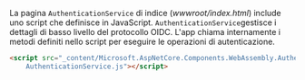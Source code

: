 La pagina `AuthenticationService` di indice (*wwwroot/index.html*) include uno script che definisce in JavaScript. `AuthenticationService`gestisce i dettagli di basso livello del protocollo OIDC. L'app chiama internamente i metodi definiti nello script per eseguire le operazioni di autenticazione.

```html
<script src="_content/Microsoft.AspNetCore.Components.WebAssembly.Authentication/
    AuthenticationService.js"></script>
```
